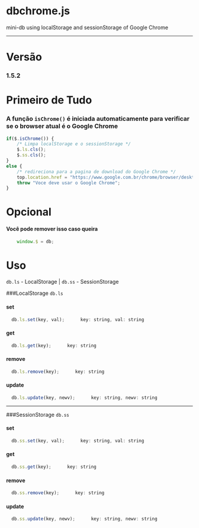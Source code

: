 # dbchrome.js
mini-db using localStorage and sessionStorage of Google Chrome

********************************************

# Versão
### 1.5.2

# Primeiro de Tudo
### A função <code>isChrome()</code> é iniciada automaticamente para verificar se o browser atual é o Google Chrome
```javascript
if($.isChrome()) {
	/* Limpa localStorage e o sessionStorage */
	$.ls.cls();
	$.ss.cls();
}
else {
	/* redireciona para a pagina de download do Google Chrome */
	top.location.href = "https://www.google.com.br/chrome/browser/desktop/";
	throw "Voce deve usar o Google Chrome";
}
```

# Opcional
#### Você pode remover isso caso queira
```javascript
	window.$ = db;
```

# Uso
<code>db.ls</code> - <span>LocalStorage</span> | <code>db.ss</code> - <span>SessionStorage</span>

###LocalStorage <code>db.ls</code>
#### set
```javascript
  db.ls.set(key, val);      key: string, val: string
```

#### get
```javascript
  db.ls.get(key);      key: string
```

#### remove
```javascript
  db.ls.remove(key);      key: string
```

#### update
```javascript
  db.ls.update(key, newv);      key: string, newv: string
```

**********************************************

###SessionStorage <code>db.ss</code>
#### set
```javascript
  db.ss.set(key, val);      key: string, val: string
```

#### get
```javascript
  db.ss.get(key);      key: string
```

#### remove
```javascript
  db.ss.remove(key);      key: string
```

#### update
```javascript
  db.ss.update(key, newv);      key: string, newv: string
```
